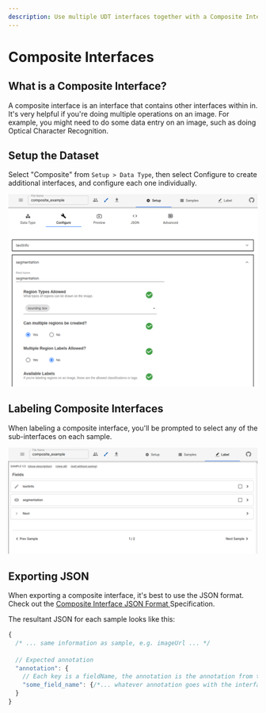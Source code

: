 ```yaml
---
description: Use multiple UDT interfaces together with a Composite Interface.
---
```


# Composite Interfaces

## What is a Composite Interface?

A composite interface is an interface that contains other interfaces within in. It's very helpful if you're doing multiple operations on an image. For example, you might need to do some data entry on an image, such as doing Optical Character Recognition.

## Setup the Dataset

Select "Composite" from `Setup > Data Type`, then select Configure to create additional interfaces, and configure each one individually.

![](../.gitbook/assets/image%20%2860%29.png)



## Labeling Composite Interfaces

When labeling a composite interface, you'll be prompted to select any of the sub-interfaces on each sample.

![Select each sub-interface when labeling to add data for that sample](../.gitbook/assets/image%20%2862%29.png)

## Exporting JSON

When exporting a composite interface, it's best to use the JSON format. Check out the [Composite Interface JSON Format ](https://github.com/UniversalDataTool/udt-format/blob/master/interfaces/composite.md)Specification.

The resultant JSON for each sample looks like this:

```javascript
{
  /* ... same information as sample, e.g. imageUrl ... */

  // Expected annotation
  "annotation": {
    // Each key is a fieldName, the annotation is the annotation from that interface
    "some_field_name": {/*... whatever annotation goes with the interface defined for this field ...*/}
  }
}
```



